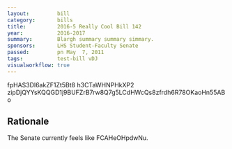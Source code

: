 ```yaml
---
layout:         bill
category:       bills
title:          2016-5 Really Cool Bill 142
year:           2016-2017
summary:        Blargh summary summary simmary.
sponsors:       LHS Student-Faculty Senate
passed:         pn May  7, 2011
tags:           test-bill vDJ
visualworkflow: true
---
```



fpHAS3Dl6akZF1Zt5Bt8 h3CTaWHNPHkXP2 zipDjQYYsKQQGD1j9BUFZrB7rw8Q7g5LCdHWcQs8zfrdh6R78OKaoHn55ABo 




Rationale
---------
The Senate currently feels like FCAHeOHpdwNu.
